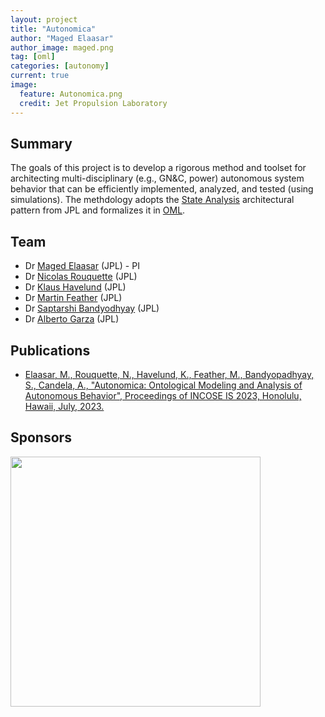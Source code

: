 ```yaml
---
layout: project
title: "Autonomica"
author: "Maged Elaasar"
author_image: maged.png
tag: [oml]
categories: [autonomy]
current: true
image:
  feature: Autonomica.png
  credit: Jet Propulsion Laboratory
---
```


## Summary

The goals of this project is to develop a rigorous method and toolset for architecting multi-disciplinary (e.g., GN&C, power) autonomous system behavior that can be efficiently implemented, analyzed, and tested (using simulations). The methdology adopts the [State Analysis](https://mds.jpl.nasa.gov/public/sa/) architectural pattern from JPL and formalizes it in [OML](http://www.opencaesar.io/oml/).

## Team

- Dr [Maged Elaasar](maged.e.elaasar@jpl.nasa.gov) (JPL) - PI
- Dr [Nicolas Rouquette](nicolas.f.rouquette@jpl.nasa.gov) (JPL)
- Dr [Klaus Havelund](klaus.havelund@jpl.nasa.gov) (JPL)
- Dr [Martin Feather](martin.s.feather@jpl.nasa.gov) (JPL)
- Dr [Saptarshi Bandyodhyay](saptarshi.bandyopadhyay@jpl.nasa.gov) (JPL)
- Dr [Alberto Garza](alberto.candela.garza@jpl.nasa.gov) (JPL)

## Publications

- [Elaasar, M., Rouquette, N., Havelund, K., Feather, M., Bandyopadhyay, S., Candela, A., "Autonomica: Ontological Modeling and Analysis of Autonomous Behavior", Proceedings of INCOSE IS 2023, Honolulu, Hawaii, July, 2023.](/papers/2023-07-20-Autonomica-Ontological-Modeling-and-Analysis-of-Autonomous-Behavior.html)

## Sponsors

[<img width="400" src="https://www.opencaesar.io/assets/img/jpl-logo.png"/>](https://www.jpl.nasa.gov/)